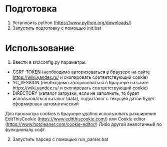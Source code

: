 ﻿# Подготовка

1. Установить python (https://www.python.org/downloads/)
2. Запустить подготовку с помощью init.bat

# Использование

1. Ввести в src\config.py параметры:
- CSRF-TOKEN (необходимо авторизоваться в браузере на сайте https://wiki.yandex.ru/ и скопировать соответствующий cookie)
- YC_SESSION (необходимо авторизоваться в браузере на сайте https://wiki.yandex.ru/ и скопировать соответствующий cookie)
- DIRECTORY (каталог загрузки, если не заполнить, то будет использоваться каталог \data), подкаталог с текущей датой будет сформирован автоматический

Для просмотра cookies в браузере удобно использовать расширение EditThisCookie (https://www.editthiscookie.com/) или Cookie editor (https://www.hotcleaner.com/cookie-editor/)
Либо другой аналогичный по функционалу софт.

2. Запустить парсер с помощью run_parser.bat
